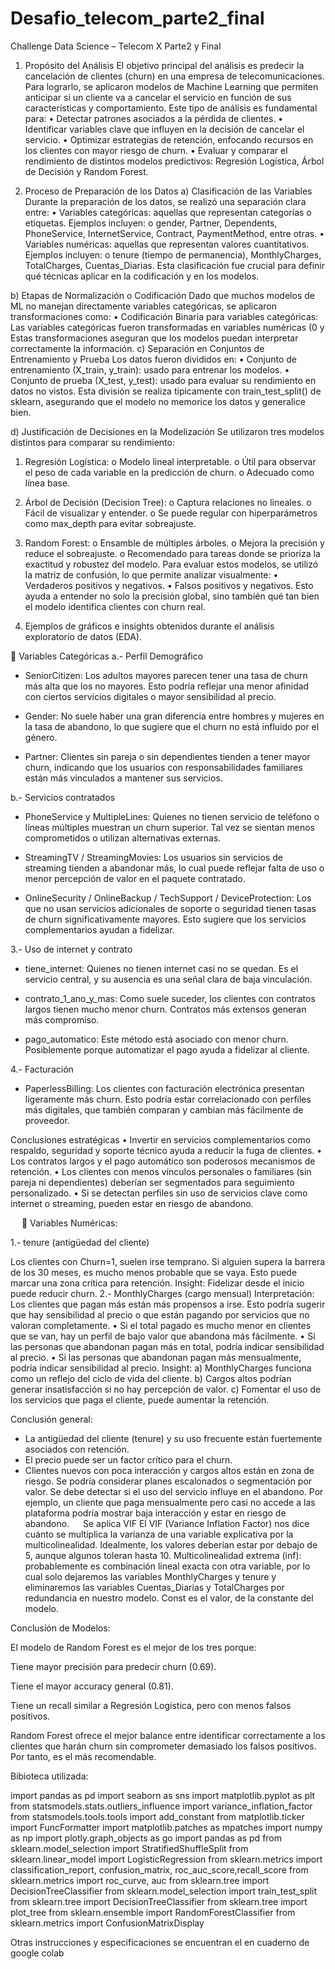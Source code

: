 # Desafio_telecom_parte2_final
Challenge Data Science – Telecom X Parte2 y Final

1. Propósito del Análisis
El objetivo principal del análisis es predecir la cancelación de clientes (churn) en una empresa de telecomunicaciones. Para lograrlo, se aplicaron modelos de Machine Learning que permiten anticipar si un cliente va a cancelar el servicio en función de sus características y comportamiento.
Este tipo de análisis es fundamental para:
•	Detectar patrones asociados a la pérdida de clientes.
•	Identificar variables clave que influyen en la decisión de cancelar el servicio.
•	Optimizar estrategias de retención, enfocando recursos en los clientes con mayor riesgo de churn.
•	Evaluar y comparar el rendimiento de distintos modelos predictivos: Regresión Logística, Árbol de Decisión y Random Forest.

2. Proceso de Preparación de los Datos
a) Clasificación de las Variables
Durante la preparación de los datos, se realizó una separación clara entre:
•	Variables categóricas: aquellas que representan categorías o etiquetas. Ejemplos incluyen:
o	gender, Partner, Dependents, PhoneService, InternetService, Contract, PaymentMethod, entre otras.
•	Variables numéricas: aquellas que representan valores cuantitativos. Ejemplos incluyen:
o	tenure (tiempo de permanencia), MonthlyCharges, TotalCharges, Cuentas_Diarias.
Esta clasificación fue crucial para definir qué técnicas aplicar en la codificación y en los modelos.


b) Etapas de Normalización o Codificación
Dado que muchos modelos de ML no manejan directamente variables categóricas, se aplicaron transformaciones como:
•	Codificación Binaria para variables categóricas: Las variables categóricas fueron transformadas en variables numéricas (0 y Estas transformaciones aseguran que los modelos puedan interpretar correctamente la información.
c) Separación en Conjuntos de Entrenamiento y Prueba
Los datos fueron divididos en:
•	Conjunto de entrenamiento (X_train, y_train): usado para entrenar los modelos.
•	Conjunto de prueba (X_test, y_test): usado para evaluar su rendimiento en datos no vistos.
Esta división se realiza típicamente con train_test_split() de sklearn, asegurando que el modelo no memorice los datos y generalice bien.

d) Justificación de Decisiones en la Modelización
Se utilizaron tres modelos distintos para comparar su rendimiento:
1.	Regresión Logística:
o	Modelo lineal interpretable.
o	Útil para observar el peso de cada variable en la predicción de churn.
o	Adecuado como línea base.
2.	Árbol de Decisión (Decision Tree):
o	Captura relaciones no lineales.
o	Fácil de visualizar y entender.
o	Se puede regular con hiperparámetros como max_depth para evitar sobreajuste.
3.	Random Forest:
o	Ensamble de múltiples árboles.
o	Mejora la precisión y reduce el sobreajuste.
o	Recomendado para tareas donde se prioriza la exactitud y robustez del modelo.
Para evaluar estos modelos, se utilizó la matriz de confusión, lo que permite analizar visualmente:
•	Verdaderos positivos y negativos.
•	Falsos positivos y negativos.
Esto ayuda a entender no solo la precisión global, sino también qué tan bien el modelo identifica clientes con churn real.


3.	Ejemplos de gráficos e insights obtenidos durante el análisis exploratorio de datos (EDA).


	Variables Categóricas
a.- Perfil Demográfico

* SeniorCitizen: Los adultos mayores parecen tener una tasa de churn más alta que los no mayores. Esto podría reflejar una menor afinidad con ciertos servicios digitales o mayor sensibilidad al precio.

* Gender: No suele haber una gran diferencia entre hombres y mujeres en la tasa de abandono, lo que sugiere que el churn no está influido por el género.

* Partner: Clientes sin pareja o sin dependientes tienden a tener mayor churn, indicando que los usuarios con responsabilidades familiares están más vinculados a mantener sus servicios.

b.- Servicios contratados

* PhoneService y MultipleLines: Quienes no tienen servicio de teléfono o líneas múltiples muestran un churn superior. Tal vez se sientan menos comprometidos o utilizan alternativas externas.

* StreamingTV / StreamingMovies: Los usuarios sin servicios de streaming tienden a abandonar más, lo cual puede reflejar falta de uso o menor percepción de valor en el paquete contratado.

* OnlineSecurity / OnlineBackup / TechSupport / DeviceProtection: Los que no usan servicios adicionales de soporte o seguridad tienen tasas de churn significativamente mayores. Esto sugiere que los servicios complementarios ayudan a fidelizar.

3.- Uso de internet y contrato

* tiene_internet: Quienes no tienen internet casi no se quedan. Es el servicio central, y su ausencia es una señal clara de baja vinculación.

* contrato_1_ano_y_mas: Como suele suceder, los clientes con contratos largos tienen mucho menor churn. Contratos más extensos generan más compromiso.

* pago_automatico: Este método está asociado con menor churn. Posiblemente porque automatizar el pago ayuda a fidelizar al cliente.

4.- Facturación

* PaperlessBilling: Los clientes con facturación electrónica presentan ligeramente más churn. Esto podría estar correlacionado con perfiles más digitales, que también comparan y cambian más fácilmente de proveedor.

Conclusiones estratégicas
•	Invertir en servicios complementarios como respaldo, seguridad y soporte técnico ayuda a reducir la fuga de clientes.
•	Los contratos largos y el pago automático son poderosos mecanismos de retención.
•	Los clientes con menos vínculos personales o familiares (sin pareja ni dependientes) deberían ser segmentados para seguimiento personalizado.
•	Si se detectan perfiles sin uso de servicios clave como internet o streaming, pueden estar en riesgo de abandono.

 
	Variables Numéricas:

1.- tenure (antigüedad del cliente)

Los clientes con Churn=1, suelen irse temprano. Si alguien supera la barrera de los 30 meses, es mucho menos probable que se vaya. Esto puede marcar una zona crítica para retención.
Insight: Fidelizar desde el inicio puede reducir churn.
2.- MonthlyCharges (cargo mensual)
Interpretación: Los clientes que pagan más están más propensos a irse. Esto podría sugerir que hay sensibilidad al precio o que están pagando por servicios que no valoran completamente.
•	Si el total pagado es mucho menor en clientes que se van, hay un perfil de bajo valor que abandona más fácilmente.
•	Si las personas que abandonan pagan más en total, podría indicar sensibilidad al precio.
•	Si las personas que abandonan pagan más mensualmente, podría indicar sensibilidad al precio.
Insight:
a) MonthlyCharges funciona como un reflejo del ciclo de vida del cliente.
b) Cargos altos podrían generar insatisfacción si no hay percepción de valor.
c) Fomentar el uso de los servicios que paga el cliente, puede aumentar la retención.

Conclusión general:

-	La antigüedad del cliente (tenure) y su uso frecuente están fuertemente asociados con retención.
-	El precio puede ser un factor crítico para el churn.
-	Clientes nuevos con poca interacción y cargos altos están en zona de riesgo.
Se podría considerar planes escalonados o segmentación por valor.
Se debe detectar si el uso del servicio influye en el abandono. Por ejemplo, un cliente que paga mensualmente pero casi no accede a las plataforma podría mostrar baja interacción y estar en riesgo de abandono.
 
Se aplica VIF
El VIF (Variance Inflation Factor) nos dice cuánto se multiplica la varianza de una variable explicativa por la multicolinealidad. Idealmente, los valores deberían estar por debajo de 5, aunque algunos toleran hasta 10. Multicolinealidad extrema (inf): probablemente es combinación lineal exacta con otra variable, por lo cual solo dejaremos las variables MonthlyCharges y tenure y eliminaremos las variables Cuentas_Diarias y TotalCharges por redundancia en nuestro modelo.
Const es el valor, de la constante del modelo.

Conclusión de Modelos: 

El modelo de Random Forest es el mejor de los tres porque:

Tiene mayor precisión para predecir churn (0.69).

Tiene el mayor accuracy general (0.81).

Tiene un recall similar a Regresión Logística, pero con menos falsos positivos.

Random Forest ofrece el mejor balance entre identificar correctamente a los clientes que harán churn sin comprometer demasiado los falsos positivos. Por tanto, es el más recomendable.

Bibioteca utilizada:

import pandas as pd
import seaborn as sns
import matplotlib.pyplot as plt
from statsmodels.stats.outliers_influence import variance_inflation_factor
from statsmodels.tools.tools import add_constant
from matplotlib.ticker import FuncFormatter
import matplotlib.patches as mpatches 
import numpy as np
import plotly.graph_objects as go
import pandas as pd
from sklearn.model_selection import StratifiedShuffleSplit
from sklearn.linear_model import LogisticRegression
from sklearn.metrics import classification_report, confusion_matrix, roc_auc_score,recall_score
from sklearn.metrics import roc_curve, auc
from sklearn.tree import DecisionTreeClassifier
from sklearn.model_selection import train_test_split
from sklearn.tree import DecisionTreeClassifier
from sklearn.tree import plot_tree
from sklearn.ensemble import RandomForestClassifier
from sklearn.metrics import ConfusionMatrixDisplay

Otras instrucciones y especificaciones se encuentran el en cuaderno de google colab

